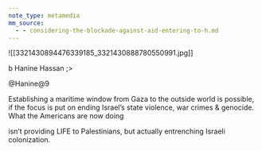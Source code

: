 ```yaml
---
note_type: metamedia
mm_source:
  - - considering-the-blockade-against-aid-entering-to-h.md
---
```


![[3321430894476339185_3321430888780550991.jpg]]

b Hanine Hassan ;>

@Hanine@9

Establishing a maritime window from Gaza to
the outside world is possible, if the focus is put
on ending Israel’s state violence, war crimes &
genocide. What the Americans are now doing

isn’t providing LIFE to Palestinians, but actually
entrenching Israeli colonization.

